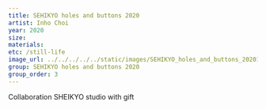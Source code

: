 ```yaml
---
title: SEHIKYO holes and buttons 2020
artist: Inho Choi
year: 2020
size: 
materials: 
etc: /still-life
image_url: ../../../../../static/images/SEHIKYO_holes_and_buttons_20201.jpg
group: SEHIKYO holes and buttons 2020
group_order: 3
---
```


Collaboration SHEIKYO studio with gift